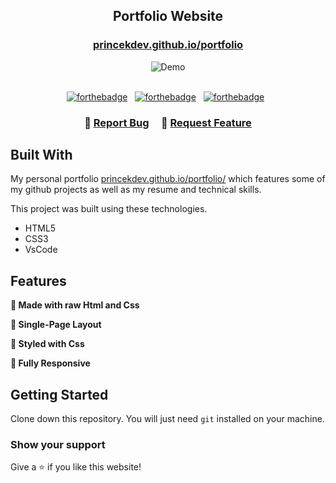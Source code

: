 <h2 align="center">
  Portfolio Website<br/>
</h2>
<h3 align="center">
  <a href="https://princekdev.github.io/portfolio" target="_blank">princekdev.github.io/portfolio</a>
</h3>
<div align="center">
  <img alt="Demo" src="./Images/readme-img1.png" />
</div>

<br/>

<div align="center">

[![forthebadge](https://forthebadge.com/images/badges/built-with-love.svg)](https://forthebadge.com) &nbsp;
[![forthebadge](https://forthebadge.com/images/badges/uses-html.svg)](https://forthebadge.com) &nbsp;
[![forthebadge](https://forthebadge.com/images/badges/uses-css.svg)](https://forthebadge.com) &nbsp;

</div>

<h3 align="center">
    🔹
    <a href="https://github.com/princekdev/Portfolio/issues">Report Bug</a> &nbsp; &nbsp;
    🔹
    <a href="https://github.com/princekdev/Portfolio/issues">Request Feature</a>
</h3>

## Built With

My personal portfolio <a href="https://princekdev.github.io/portfolio/" target="_blank">princekdev.github.io/portfolio/</a> which features some of my github projects as well as my resume and technical skills.<br/>

This project was built using these technologies.

- HTML5
- CSS3
- VsCode

## Features

**🔨 Made with raw Html and Css**

**📄 Single-Page Layout**

**🎨 Styled with Css**

**📱 Fully Responsive**

## Getting Started

Clone down this repository. You will just need `git` installed on your machine.

### Show your support

Give a ⭐ if you like this website!
